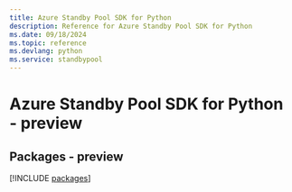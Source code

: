 ```yaml
---
title: Azure Standby Pool SDK for Python
description: Reference for Azure Standby Pool SDK for Python
ms.date: 09/18/2024
ms.topic: reference
ms.devlang: python
ms.service: standbypool
---
```

# Azure Standby Pool SDK for Python - preview
## Packages - preview
[!INCLUDE [packages](standby-pool-index.md)]